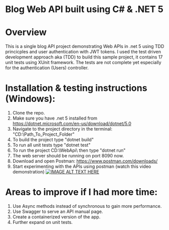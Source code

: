 # Blog Web API built using C# & .NET 5
# Overview
This is a single blog API project demonstrating Web APIs in .net 5 using TDD princicples and user authentication with JWT tokens. 
I used the test driven development approach aka (TDD) to build this sample project, it contains 17 unit tests using XUnit framework.
The tests are not complete yet especially for the authentication (Users) controller.

# Installation & testing instructions (Windows):
1. Clone the repo.
2. Make sure you have .net 5 installed from https://dotnet.microsoft.com/en-us/download/dotnet/5.0
3. Navigate to the project directory in the terminal: "CD:\Path_To_Project_Folder"
4. To build the project type "dotnet build"
5. To run all unit tests type "dotnet test"
6. To run the project CD:\WebApi\ then type "dotnet run"
7. The web server should be running on port 8090 now.
8. Download and open Postman: https://www.postman.com/downloads/
9. Start experimenting with the APIs using postman (watch this video demonstration) [![IMAGE ALT TEXT HERE](https://img.youtube.com/vi/JjeA7AfE8Yc/0.jpg)](https://www.youtube.com/watch?v=JjeA7AfE8Yc)



# Areas to improve if I had more time:
1. Use Async methods instead of synchronous to gain more performance.
2. Use Swagger to serve an API manual page.
3. Create a containerized version of the app.
4. Further expand on unit tests.
